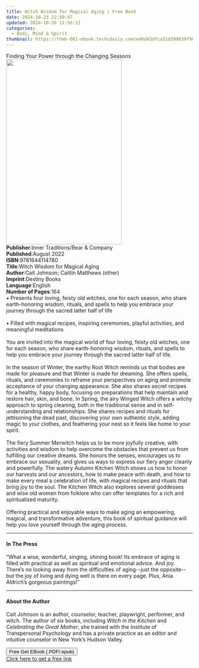 ```yaml
---
title: Witch Wisdom for Magical Aging | Free Book
date: 2024-10-23 22:50:47
updated: 2024-10-26 11:56:12
categories:
  - Body, Mind & Spirit
thumbnail: https://thmb-001-ebook.techidaily.com/e46d43dfca51d399639790303f51fab63c83f79dbe0d78ec1932e87a7cfb92b4.jpg
---
```

<main id="book-container">
  <div class="flex flex-col">
    <div class="book-brief flex-1 py-6 px-4 sm:p-6 md:py-10 md:px-8">
      <!-- brief-->
      <div class="book-brief-main">
        Finding Your Power through the Changing Seasons
      </div>
    </div>
    <div
      class="book-meta-info flex-1 grid gap-4 col-start-1 col-end-3 row-start-1 sm:mb-6 sm:grid-cols-4 lg:gap-6 lg:col-start-2 lg:row-end-6 lg:row-span-6 lg:mb-0"
    >
      <div
        class="book-meta-info-left place-content-center mt-4 p-4 text-sm leading-6 col-start-2 col-span-2 dark:text-slate-400"
      >
        <img
          class="w-full h-500 object-cover rounded-lg sm:h-255 sm:col-span-2 lg:col-span-full"
          src="https://img-001-ebook.techidaily.com/00978ea3d84ddec1d088e64edc310e862e62cd41b40e2b81029301701cdc65b5.jpg"
          alt=""
          width="312"
          height="500"
        />
      </div>
      <div
        class="book-meta-info-right mt-2 col-start-1 row-start-2 col-span-3 self-center"
      >
        <!-- meta data  -->
        <div class="flex flex-col px-4 md:px-8">
          <div class="flex-1">
            <strong>Publisher</strong>:<span class="px-2"
              >Inner Traditions/Bear &amp; Company</span
            >
          </div>
          <div class="flex-1">
            <strong>Published</strong>:<span class="px-2">August 2022</span>
          </div>
          <div class="flex-1">
            <strong>ISBN</strong>:<span class="px-2">9781644114780</span>
          </div>
          <div class="flex-1">
            <strong>Title</strong>:<span class="px-2"
              >Witch Wisdom for Magical Aging</span
            >
          </div>
          <div class="flex-1">
            <strong>Author</strong>:<span class="px-2"
              >Cait Johnson; Caitlín Matthews (other)</span
            >
          </div>
          <div class="flex-1">
            <strong>Imprint</strong>:<span class="px-2">Destiny Books</span>
          </div>
          <div class="flex-1">
            <strong>Language</strong>:<span class="px-2">English</span>
          </div>
          <div class="flex-1">
            <strong>Number of Pages</strong>:<span class="px-2">164</span>
          </div>
        </div>
      </div>
    </div>
    <div class="book-description flex-1 py-6 px-4 sm:p-6 md:py-10 md:px-8">
      <div class="book-description-main">
        <div accordion-content="" id="description">
          • Presents four loving, feisty old witches, one for each season, who
          share earth-honoring wisdom, rituals, and spells to help you embrace
          your journey through the sacred latter half of life <br /><br />•
          Filled with magical recipes, inspiring ceremonies, playful activities,
          and meaningful meditations <br /><br />You are invited into the
          magical world of four loving, feisty old witches, one for each season,
          who share earth-honoring wisdom, rituals, and spells to help you
          embrace your journey through the sacred latter half of life.<br /><br />In
          the season of Winter, the earthy Root Witch reminds us that bodies are
          made for pleasure and that Winter is made for dreaming. She offers
          spells, rituals, and ceremonies to reframe your perspectives on aging
          and promote acceptance of your changing appearance. She also shares
          secret recipes for a healthy, happy body, focusing on preparations
          that help maintain and restore hair, skin, and bone. In Spring, the
          airy Winged Witch offers a witchy approach to spring cleaning, both in
          the traditional sense and in self-understanding and relationships. She
          shares recipes and rituals for jettisoning the dead past, discovering
          your own authentic style, adding magic to your clothes, and feathering
          your nest so it feels like home to your spirit. <br /><br />The fiery
          Summer Merwitch helps us to be more joyfully creative, with activities
          and wisdom to help overcome the obstacles that prevent us from
          fulfilling our creative dreams. She honors the senses, encourages us
          to embrace our sexuality, and gives us ways to express our fiery anger
          cleanly and powerfully. The watery Autumn Kitchen Witch shows us how
          to honor our harvests and our ancestors, how to make peace with death,
          and how to make every meal a celebration of life, with magical recipes
          and rituals that bring joy to the soul. The Kitchen Witch also
          explores several goddesses and wise old women from folklore who can
          offer templates for a rich and spiritualized maturity.
          <br /><br />Offering practical and enjoyable ways to make aging an
          empowering, magical, and transformative adventure, this book of
          spiritual guidance will help you love yourself through the aging
          process.
        </div>
        <div class="accordion-fader"></div>
      </div>
    </div>
    <div class="book-excerpts flex-1 py-6 px-4 sm:p-6 md:py-10 md:px-8">
      <!-- excerpts-->
      <div class="book-excerpts-main">
        <hr />
        <h4 class="placeholder placeholder-heading">
          <span>In The Press</span>
        </h4>
        <p>
          “What a wise, wonderful, singing, shining book! Its embrace of aging
          is filled with practical as well as spiritual and emotional advice.
          And joy. There’s no looking away from the difficulties of aging--just
          the opposite--but the joy of living and dying well is there on every
          page. Plus, Ania Aldrich’s gorgeous paintings!”
        </p>
      </div>
    </div>
    <div class="book-about-author flex-1 py-6 px-4 sm:p-6 md:py-10 md:px-8">
      <!-- about author-->
      <div class="book-main-author-main">
        <hr />
        <h4 class="placeholder placeholder-heading">
          <span>About the Author</span>
        </h4>
        <p>
          Cait Johnson is an author, counselor, teacher, playwright, performer,
          and witch. The author of six books, including
          <i>Witch in the Kitchen </i>and <i>Celebrating the Great Mother</i>,
          she trained with the Institute of Transpersonal Psychology and has a
          private practice as an editor and intuitive counselor in New York’s
          Hudson Valley.
        </p>
      </div>
    </div>
    <div class="book-free-get flex-1 py-6 px-4 sm:p-6 md:py-10 md:px-8">
      <button
        id="btn-free-get"
        class="bg-blue-500 hover:bg-blue-700 text-white font-bold py-2 px-4 rounded"
      >
        Free Get EBook (.PDF/.epub)
      </button>
      <div id="countdown-display" class="px-2 text-lg mt-2"></div>
      <a
        id="free-link"
        class="hidden bg-blue-500 hover:bg-blue-700 text-white font-bold py-2 px-4 rounded"
        href="https://www.ebooks.com/en-us/book/210410933/witch-wisdom-for-magical-aging/cait-johnson/"
        target="_blank"
        >Click here to get a free link</a
      >
    </div>
    <script>
      let countdownTime = 0;
      let countdownInterval = null;
      document
        .getElementById('btn-free-get')
        .addEventListener('click', startCountdown);
      function startCountdown() {
        countdownTime = new Date().getTime() + 60000 * 3;
        countdownInterval = setInterval(updateCountdown, 1000);
        document.getElementById('btn-free-get').disabled = true;
        document
          .getElementById('btn-free-get')
          .classList.add('bg-gray-500', 'cursor-not-allowed');
      }
      function updateCountdown() {
        let currentTime = new Date().getTime();
        let timeLeft = countdownTime - currentTime;
        let secondsLeft = Math.floor(timeLeft / 1000);
        document.getElementById('countdown-display').innerHTML =
          `Remaining time: ${secondsLeft} seconds.`;
        if (secondsLeft <= 0) {
          clearInterval(countdownInterval);
          document.getElementById('btn-free-get').classList.add('hidden');
          document.getElementById('free-link').classList.remove('hidden');
          document.getElementById('countdown-display').innerHTML = '';
        }
      }
    </script>
  </div>
</main>
